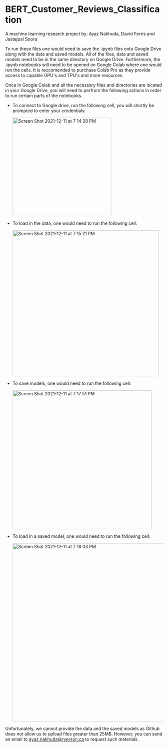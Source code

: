 # BERT_Customer_Reviews_Classification
A machine learning research project by: Ayaz Nakhuda, David Ferris and Jastejpal Soora 



To run these files one would need to save the .ipynb files onto Google Drive along with the data and saved models. All of the files, data and saved models need to be in the same directory on Google Drive. Furthermore, the .ipynb notebooks will need to be opened on Google Colab where one would run the cells. It is reccomended to purchase Colab Pro as they provide access to capable GPU's and TPU's and more resources. 


Once in Google Colab and all the necessary files and directories are located in your Google Drive, you will need to perfrom the following actions in order to run certain parts of the notebooks. 


- To connect to Google drive, run the following cell, you will shortly be prompted to enter your credentials:


  <img width="315" alt="Screen Shot 2021-12-11 at 7 14 28 PM" src="https://user-images.githubusercontent.com/63979892/145695724-8bea5f06-2ec9-4a26-8ba6-512d617dd656.png">



- To load in the data, one would need to run the following cell:


  <img width="467" alt="Screen Shot 2021-12-11 at 7 15 21 PM" src="https://user-images.githubusercontent.com/63979892/145695728-c84a803a-82b8-49bf-9ca2-14ee6def7809.png">



- To save models, one would need to run the following cell:


  <img width="444" alt="Screen Shot 2021-12-11 at 7 17 51 PM" src="https://user-images.githubusercontent.com/63979892/145695802-ead1a7ea-49b4-4af4-86c7-f805226c9d4a.png">



- To load in a saved model, one would need to run the following cell:
 

  <img width="570" alt="Screen Shot 2021-12-11 at 7 18 03 PM" src="https://user-images.githubusercontent.com/63979892/145695809-93bffff0-5a83-4a96-a3a0-f478761549e2.png">



Unfortunately, we cannot provide the data and the saved models as Github does not allow us to upload files greater than 25MB. However, you can send an email to ayaz.nakhuda@ryerson.ca to request such materials. 
